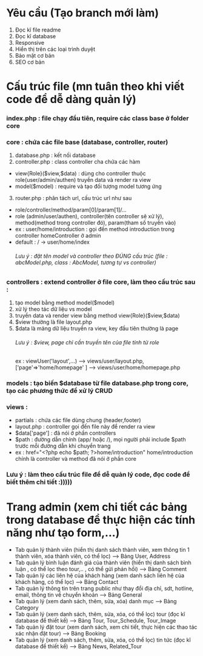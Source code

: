 # Yêu cầu (Tạo branch mới làm)
1) Đọc kĩ file readme
2) Đọc kĩ database
3) Responsive
4) Hiển thị trên các loại trình duyệt
5) Bảo mật cơ bản
6) SEO cơ bản


# Cấu trúc file (mn tuân theo khi viết code để dễ dàng quản lý)

### index.php : file chạy đầu tiên, require các class base ở folder core

### core : chứa các file base (database, controller, router)
1) database.php : kết nối database
2) controller.php : class controller cha chứa các hàm
- view{Role}(\$view,$data) : dùng cho controller thuộc role(user/admin/authen) truyền data và render ra view
- model(\$model) : require và tạo đối tượng model tương ứng
3) router.php : phân tách url, cấu trúc url như sau 
-  role/controller/method/param[0]/param[1]/...
- role (admin/user/authen), controller(tên controller sẽ xử lý), method(method trong controller đó), param(tham số truyền vào)
- ex : user/home/introduction : gọi đến method introduction trong controller homeController ở admin
- default : / -> user/home/index
    ###### Lưu ý : đặt tên model và controller theo ĐÚNG cấu trúc (file : abcModel.php, class : AbcModel, tương tự vs controller)

### controllers : extend controller ở file core, làm theo cấu trúc sau :
1) tạo model bằng method model(\$model)  
2) xử lý theo tác dữ liệu vs model
3) truyền data và render view bằng method view{Role}(\$view,$data)
4) $view thường là file layout.php
5) $data là mảng dữ liệu truyền ra view, key đầu tiên thường là page 
    ###### Lưu ý : $view, page chỉ cần truyền tên của file tính từ role 
    ex : viewUser('layout',...) --> views/user/layout.php, 
    ['page'=>'home/homepage' ] --> views/user/home/homepage.php

### models : tạo biến $database từ file database.php trong core, tạo các phương thức để xử lý CRUD 

### views : 
- partials : chứa các file dùng chung (header,footer)
- layout.php : controller gọi đến file này để render ra view
- $data['page'] : đã nói ở phần controllers
- \$path : đường dẫn chính (app/ hoặc /), mọi người phải include \$path trước mỗi đường dẫn khi chuyển trang 
- ex : href="\<?php echo $path; ?>home/introduction" 
  home/introduction chính là controller và method đã nói ở phần core 


### Lưu ý : làm theo cấu trúc file để dễ quản lý code, đọc code để biết thêm chi tiết :))))) 

# Trang admin (xem chi tiết các bảng trong database để thực hiện các tính năng như tạo form,...)
- Tab quản lý thành viên (hiển thị danh sách thành viên, xem thông tin 1 thành viên, xóa thành viên, có thể lọc) --> Bảng User, Address
- Tab quản lý bình luận đánh giá của thành viên (hiển thị danh sách bình luận , có thể lọc theo tour,.. , có thể gửi phản hồi) --> Bảng Comment
- Tab quản lý các liên hệ của khách hàng (xem danh sách liên hệ của khách hàng, có thể lọc) --> Bảng Contact
- Tab quản lý thông tin trên trang public như thay đổi địa chỉ, sdt, hotline, email, thông tin về chuyển khoản --> Bảng General
- Tab quản lý (xem danh sách, thêm, sửa, xóa) danh mục --> Bảng Category
- Tab quản lý (xem danh sách, thêm, sửa, xóa, có thể lọc) tour  (đọc kĩ database để thiết kế) --> Bảng Tour, Tour_Schedule, Tour_Image
- Tab quản lý đặt tour (xem danh sách, xem chi tiết, thực hiện các thao tác xác nhận đặt tour) --> Bảng Booking
- Tab quản lý (xem danh sách, thêm, sửa, xóa, có thể lọc) tin tức (đọc kĩ database để thiết kế) --> Bảng News, Related_Tour
